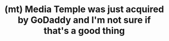 ---
layout: redirect
title: "(mt) Media Temple was just acquired by GoDaddy and I'm not sure if that's a good thing"
permalink: /mt-media-temple-was-just-acquired-by-godaddy-and-im-not-sure-if-thats-a-good-thing-2026/
redirect: /articles/media-temple-acquired-by-godaddy-not-sure-if-thats-a-good-thing/
---